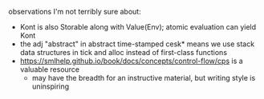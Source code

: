 observations I'm not terribly sure about:
- Kont is also Storable along with Value(Env); atomic evaluation can yield Kont
- the adj "abstract" in abstract time-stamped cesk* means we use stack data structures
  in tick and alloc instead of first-class functions
- https://smlhelp.github.io/book/docs/concepts/control-flow/cps is a valuable resource
    - may have the breadth for an instructive material, but writing style is uninspiring
